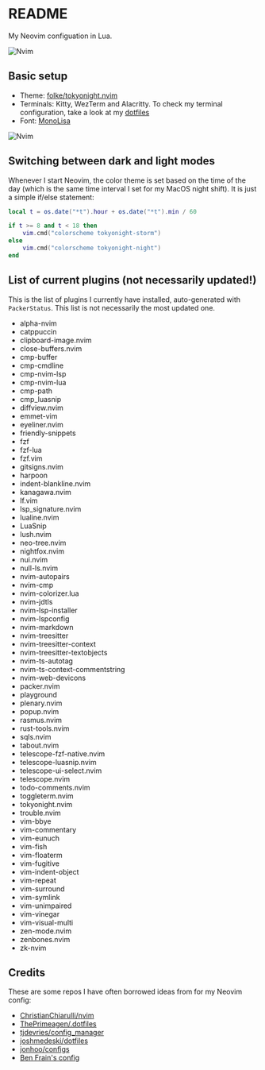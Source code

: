 # README

My Neovim configuation in Lua.

![Nvim](https://user-images.githubusercontent.com/20104703/191853625-ad5ed48b-657e-4a06-b779-4258239f6bd3.gif)

## Basic setup

- Theme: [folke/tokyonight.nvim](https://github.com/folke/tokyonight.nvim)
- Terminals: Kitty, WezTerm and Alacritty. To check my terminal configuration, take a look at my [dotfiles](https://github.com/idr4n/.dotfiles) 
- Font: [MonoLisa](https://www.monolisa.dev/)

![Nvim](https://user-images.githubusercontent.com/20104703/191853774-cc07c0ff-38e2-4fa9-8b86-1aeaeaeed8be.png)

## Switching between dark and light modes

Whenever I start Neovim, the color theme is set based on the time of the day (which is the same time interval I set for my MacOS night shift). It is just a simple if/else statement:

```lua
local t = os.date("*t").hour + os.date("*t").min / 60

if t >= 8 and t < 18 then
	vim.cmd("colorscheme tokyonight-storm")
else
	vim.cmd("colorscheme tokyonight-night")
end
```

## List of current plugins (not necessarily updated!)

This is the list of plugins I currently have installed, auto-generated with `PackerStatus`. This list is not necessarily the most updated one.

- alpha-nvim
- catppuccin
- clipboard-image.nvim
- close-buffers.nvim
- cmp-buffer
- cmp-cmdline
- cmp-nvim-lsp
- cmp-nvim-lua
- cmp-path
- cmp_luasnip
- diffview.nvim
- emmet-vim
- eyeliner.nvim
- friendly-snippets
- fzf
- fzf-lua
- fzf.vim
- gitsigns.nvim
- harpoon
- indent-blankline.nvim
- kanagawa.nvim
- lf.vim
- lsp_signature.nvim
- lualine.nvim
- LuaSnip
- lush.nvim
- neo-tree.nvim
- nightfox.nvim
- nui.nvim
- null-ls.nvim
- nvim-autopairs
- nvim-cmp
- nvim-colorizer.lua
- nvim-jdtls
- nvim-lsp-installer
- nvim-lspconfig
- nvim-markdown
- nvim-treesitter
- nvim-treesitter-context
- nvim-treesitter-textobjects
- nvim-ts-autotag
- nvim-ts-context-commentstring
- nvim-web-devicons
- packer.nvim
- playground
- plenary.nvim
- popup.nvim
- rasmus.nvim
- rust-tools.nvim
- sqls.nvim
- tabout.nvim
- telescope-fzf-native.nvim
- telescope-luasnip.nvim
- telescope-ui-select.nvim
- telescope.nvim
- todo-comments.nvim
- toggleterm.nvim
- tokyonight.nvim
- trouble.nvim
- vim-bbye
- vim-commentary
- vim-eunuch
- vim-fish
- vim-floaterm
- vim-fugitive
- vim-indent-object
- vim-repeat
- vim-surround
- vim-symlink
- vim-unimpaired
- vim-vinegar
- vim-visual-multi
- zen-mode.nvim
- zenbones.nvim
- zk-nvim

## Credits

These are some repos I have often borrowed ideas from for my Neovim config:

- [ChristianChiarulli/nvim](https://github.com/ChristianChiarulli/nvim)
- [ThePrimeagen/.dotfiles](https://github.com/ThePrimeagen/.dotfiles)
- [tjdevries/config_manager](https://github.com/tjdevries/config_manager)
- [joshmedeski/dotfiles](https://github.com/joshmedeski/dotfiles)
- [jonhoo/configs](https://github.com/jonhoo/configs)
- [Ben Frain's config](https://gist.github.com/benfrain/97f2b91087121b2d4ba0dcc4202d252f)
